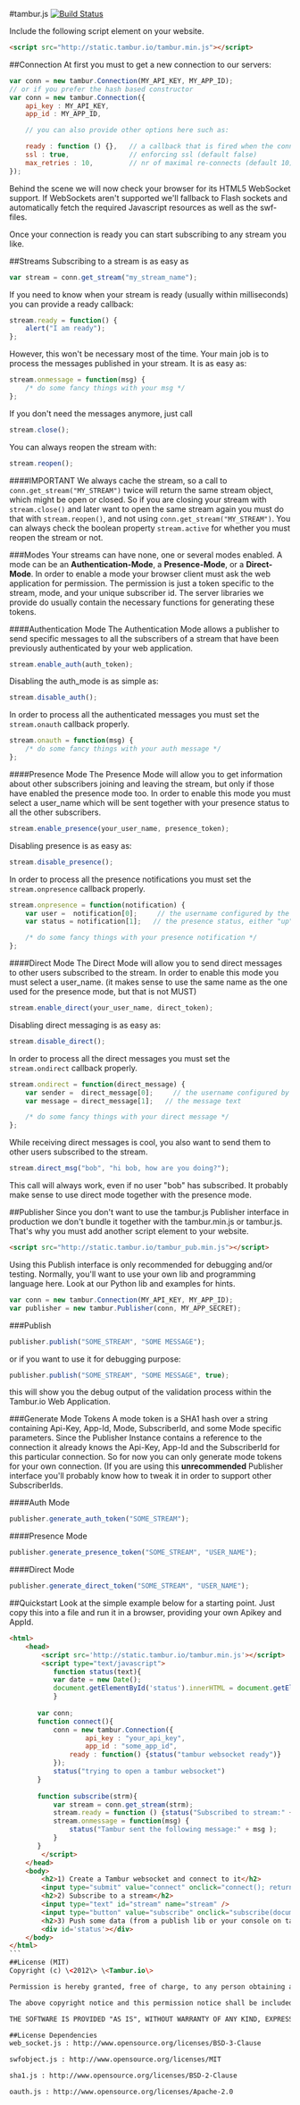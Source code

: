 #tambur.js [![Build Status](https://secure.travis-ci.org/tamburio/tambur.js.png?branch=master)](http://travis-ci.org/tamburio/tambur.js)

Include the following script element on your website.
```html
<script src="http://static.tambur.io/tambur.min.js"></script>
```
##Connection
At first you must to get a new connection to our servers:
```javascript
var conn = new tambur.Connection(MY_API_KEY, MY_APP_ID);
// or if you prefer the hash based constructor
var conn = new tambur.Connection({
    api_key : MY_API_KEY,
    app_id : MY_APP_ID,

    // you can also provide other options here such as:

    ready : function () {},   // a callback that is fired when the connection is up
    ssl : true,               // enforcing ssl (default false)
    max_retries : 10,         // nr of maximal re-connects (default 10)
});
```
Behind the scene we will now check your browser for its HTML5 WebSocket support. If WebSockets aren't supported we'll fallback to Flash sockets and automatically fetch the required Javascript resources as well as the swf-files. 

Once your connection is ready you can start subscribing to any stream you like.

##Streams
Subscribing to a stream is as easy as

```javascript
var stream = conn.get_stream("my_stream_name");
```

If you need to know when your stream is ready (usually within milliseconds) you can provide a ready callback:

```javascript
stream.ready = function() {
    alert("I am ready");
};
```

However, this won't be necessary most of the time. Your main job is to process the messages published in your stream. It is as easy as:

```javascript
stream.onmessage = function(msg) {
    /* do some fancy things with your msg */
};
```

If you don't need the messages anymore, just call
```javascript    
stream.close();
```

You can always reopen the stream with:
```javascript    
stream.reopen();
```

####IMPORTANT
We always cache the stream, so a call to <code>conn.get_stream("MY_STREAM")</code> twice will return the same stream object, which might be open or closed. So if you are closing your stream with <code>stream.close()</code> and later want to open the same stream again you must do that with <code>stream.reopen()</code>, and not using <code>conn.get_stream("MY_STREAM")</code>. You can always check the boolean property <code>stream.active</code> for whether you must reopen the stream or not. 

###Modes
Your streams can have none, one or several modes enabled. A mode can be an <b>Authentication-Mode</b>, a <b>Presence-Mode</b>, or a <b>Direct-Mode</b>. In order to enable a mode your browser client must ask the web application for permission. The permission is just a token specific to the stream, mode, and your unique subscriber id. The server libraries we provide do usually contain the necessary functions for generating these tokens. 

####Authentication Mode
The Authentication Mode allows a publisher to send specific messages to all the subscribers of a stream that have been previously authenticated by your web application.
```javascript    
stream.enable_auth(auth_token);
```

Disabling the auth_mode is as simple as:

```javascript    
stream.disable_auth();
```

In order to process all the authenticated messages you must set the <code>stream.onauth</code> callback properly. 

```javascript    
stream.onauth = function(msg) {
    /* do some fancy things with your auth message */
};
```

####Presence Mode
The Presence Mode will allow you to get information about other subscribers joining and leaving the stream, but only if those have enabled the presence mode too.
In order to enable this mode you must select a user_name which will be sent together with your presence status to all the other subscribers.

```javascript    
stream.enable_presence(your_user_name, presence_token);
```

Disabling presence is as easy as:

```javascript    
stream.disable_presence();
```

In order to process all the presence notifications you must set the <code>stream.onpresence</code> callback properly. 

```javascript    
stream.onpresence = function(notification) {
    var user =  notification[0];     // the username configured by the other subscriber
    var status = notification[1];   // the presence status, either "up" or "down"

    /* do some fancy things with your presence notification */
};
```

####Direct Mode
The Direct Mode will allow you to send direct messages to other users subscribed to the stream. 
In order to enable this mode you must select a user_name. (it makes sense to use the same name as the one used for the presence mode, but that is not MUST)

```javascript    
stream.enable_direct(your_user_name, direct_token);
```

Disabling direct messaging is as easy as:

```javascript    
stream.disable_direct();
```

In order to process all the direct messages you must set the <code>stream.ondirect</code> callback properly. 

```javascript    
stream.ondirect = function(direct_message) {
    var sender =  direct_message[0];     // the username configured by the other subscriber
    var message = direct_message[1];   // the message text 

    /* do some fancy things with your direct message */
};
```

While receiving direct messages is cool, you also want to send them to other users subscribed to the stream.

```javascript    
stream.direct_msg("bob", "hi bob, how are you doing?");
```

This call will always work, even if no user "bob" has subscribed. It probably make sense to use direct mode together with the presence mode.

##Publisher
Since you don't want to use the tambur.js Publisher interface in production we don't bundle it together with the tambur.min.js or tambur.js. That's why you must add another script element to your website.
```html
<script src="http://static.tambur.io/tambur_pub.min.js"></script>
```

Using this Publish interface is only recommended for debugging and/or testing. Normally, you'll want to use your own lib and programming language here. Look at our Python lib and examples for hints.
```javascript
var conn = new tambur.Connection(MY_API_KEY, MY_APP_ID);
var publisher = new tambur.Publisher(conn, MY_APP_SECRET);
```

###Publish
    
```javascript    
publisher.publish("SOME_STREAM", "SOME MESSAGE");
```

or if you want to use it for debugging purpose:

```javascript    
publisher.publish("SOME_STREAM", "SOME MESSAGE", true);
```

this will show you the debug output of the validation process within the Tambur.io Web Application.

###Generate Mode Tokens
A mode token is a SHA1 hash over a string containing Api-Key, App-Id, Mode, SubscriberId, and some Mode specific parameters. Since the Publisher Instance contains a reference to the connection it already knows the Api-Key, App-Id and the SubscriberId for this particular connection. So for now you can only generate mode tokens for your own connection. (If you are using this <b>unrecommended</b> Publisher interface you'll probably know how to tweak it in order to support other SubscriberIds.

####Auth Mode

```javascript    
publisher.generate_auth_token("SOME_STREAM");
```

####Presence Mode

```javascript    
publisher.generate_presence_token("SOME_STREAM", "USER_NAME");
```

####Direct Mode

```javascript    
publisher.generate_direct_token("SOME_STREAM", "USER_NAME");
```

##Quickstart
Look at the simple example below for a starting point. Just copy this into a file and run it in a browser, providing your own
Apikey and AppId.

````html
<html>
    <head>
        <script src='http://static.tambur.io/tambur.min.js'></script>
        <script type="text/javascript">
           function status(text){
	       var date = new Date();
	       document.getElementById('status').innerHTML = document.getElementById('status').innerHTML + date + ": " + text + "<br>";
           }
           
	   var conn;
	   function connect(){
	       conn = new tambur.Connection({
                   api_key : "your_api_key",
                   app_id : "some_app_id",
	           ready : function() {status("tambur websocket ready")}
	       });
	       status("trying to open a tambur websocket")
	   }
	
	   function subscribe(strm){
	       var stream = conn.get_stream(strm);
	       stream.ready = function () {status("Subscribed to stream:" + strm)};
	       stream.onmessage = function(msg) {
	           status("Tambur sent the following message:" + msg );
	       }
	   }
        </script>
    </head>
    <body>
        <h2>1) Create a Tambur websocket and connect to it</h2>
        <input type="submit" value="connect" onclick="connect(); return false;" />
        <h2>2) Subscribe to a stream</h2>
        <input type="text" id="stream" name="stream" />
        <input type="button" value="subscribe" onclick="subscribe(document.getElementById('stream').value); return false;" />
        <h2>3) Push some data (from a publish lib or your console on tambur.io) into that stream</h2>
        <div id='status'></div>
    </body>
</html>
```
##License (MIT)
Copyright (c) \<2012\> \<Tambur.io\>

Permission is hereby granted, free of charge, to any person obtaining a copy of this software and associated documentation files (the "Software"), to deal in the Software without restriction, including without limitation the rights to use, copy, modify, merge, publish, distribute, sublicense, and/or sell copies of the Software, and to permit persons to whom the Software is furnished to do so, subject to the following conditions:

The above copyright notice and this permission notice shall be included in all copies or substantial portions of the Software.

THE SOFTWARE IS PROVIDED "AS IS", WITHOUT WARRANTY OF ANY KIND, EXPRESS OR IMPLIED, INCLUDING BUT NOT LIMITED TO THE WARRANTIES OF MERCHANTABILITY, FITNESS FOR A PARTICULAR PURPOSE AND NONINFRINGEMENT. IN NO EVENT SHALL THE AUTHORS OR COPYRIGHT HOLDERS BE LIABLE FOR ANY CLAIM, DAMAGES OR OTHER LIABILITY, WHETHER IN AN ACTION OF CONTRACT, TORT OR OTHERWISE, ARISING FROM, OUT OF OR IN CONNECTION WITH THE SOFTWARE OR THE USE OR OTHER DEALINGS IN THE SOFTWARE.

##License Dependencies
web_socket.js : http://www.opensource.org/licenses/BSD-3-Clause

swfobject.js : http://www.opensource.org/licenses/MIT

sha1.js : http://www.opensource.org/licenses/BSD-2-Clause

oauth.js : http://www.opensource.org/licenses/Apache-2.0
